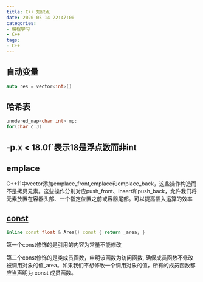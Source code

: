 ```yaml
---
title: C++ 知识点
date: 2020-05-14 22:47:00
categories:
- 编程学习
- C++
tags:
- C++
---
```




## 自动变量

```c++
auto res = vector<int>() 
```

## 哈希表

```C++
unodered_map<char int> mp;
for(char c:J)
```

## -p.x < 18.0f`表示18是浮点数而非int

## emplace

C++11中vector添加emplace_front,emplace和emplace_back，这些操作构造而不是拷贝元素。这些操作分别对应push_front、insert和push_back，允许我们将元素放置在容器头部、一个指定位置之前或容器尾部。可以提高插入运算的效率

## [const](https://www.runoob.com/w3cnote/cpp-const-keyword.html)

```C++
inline const float & Area() const { return _area; }
```

第一个const修饰的是引用的内容为常量不能修改

第二个const修饰的是类成员函数，申明该函数为访问函数, 确保成员函数不修改被调用对象的值_area。如果我们不想修改一个调用对象的值，所有的成员函数都应当声明为 const 成员函数。

# 



